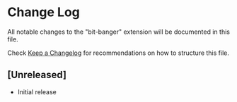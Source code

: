 # Change Log

All notable changes to the "bit-banger" extension will be documented in this file.

Check [Keep a Changelog](http://keepachangelog.com/) for recommendations on how to structure this file.

## [Unreleased]

- Initial release